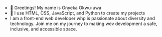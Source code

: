 - 👋 Greetings! My name is Onyeka Okwu-uwa
- 👀 I use HTML, CSS, JavaScript, and Python to create my projects
- I am a front-end web developer whp is passionate about diversity and technology. Join me on my journey to making wev development a safe, inclusive, and accessible space.

<!---
Onyekaoku/Onyekaoku is a ✨ special ✨ repository because its `README.md` (this file) appears on your GitHub profile.
You can click the Preview link to take a look at your changes.
--->
